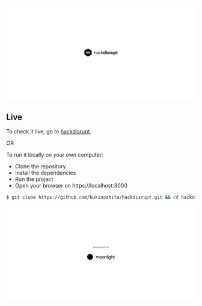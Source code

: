 <img src="/design/assets/github-cover.png"/>

## Live

To check it live, go to [hackdisrupt]().

OR

To run it locally on your own computer:

- Clone the repository
- Install the dependencies
- Run the project
- Open your browser on https://localhost:3000

```bash
$ git clone https://github.com/bukinoshita/hackdisrupt.git && cd hackdisrupt && yarn && yarn dev 
```


<img src="/design/assets/github-sponsor.png"/>
